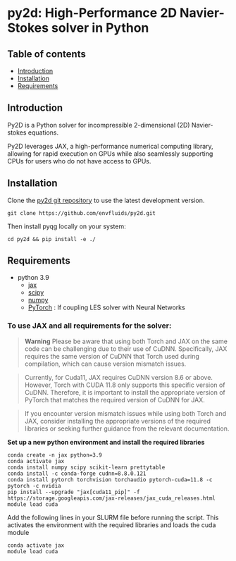 # py2d: High-Performance 2D Navier-Stokes solver in Python

## Table of contents

* [Introduction](#Introduction)
* [Installation](#Installation)
* [Requirements](#Requirements)


## Introduction
Py2D is a Python solver for incompressible 2-dimensional (2D) Navier-stokes equations. 

Py2D leverages JAX, a high-performance numerical computing library, allowing for rapid execution on GPUs while also seamlessly supporting CPUs for users who do not have access to GPUs.

## Installation

Clone the [py2d git repository](https://github.com/envfluids/py2d.git) to use the latest development version.
```
git clone https://github.com/envfluids/py2d.git
```

Then install pyqg locally on your system:
```
cd py2d && pip install -e ./
```

## Requirements

- python 3.9
  - [jax](https://pypi.org/project/jax/)
  - [scipy](https://pypi.org/project/scipy/)
  - [numpy](https://pypi.org/project/numpy/)
  - [PyTorch](https://pypi.org/project/torch/) : If coupling LES solver with Neural Networks

### To use JAX and all requirements for the solver:

> **Warning**
> Please be aware that using both Torch and JAX on the same code can be challenging due to their use of CuDNN. Specifically, JAX requires the same version of CuDNN that Torch used during compilation, which can cause version mismatch issues.

> Currently, for Cuda11, JAX requires CuDNN version 8.6 or above. However, Torch with CUDA 11.8 only supports this specific version of CuDNN. Therefore, it is important to install the appropriate version of PyTorch that matches the required version of CuDNN for JAX.

> If you encounter version mismatch issues while using both Torch and JAX, consider installing the appropriate versions of the required libraries or seeking further guidance from the relevant documentation.

**Set up a new python environment and install the required libraries**
```
conda create -n jax python=3.9
conda activate jax
conda install numpy scipy scikit-learn prettytable 
conda install -c conda-forge cudnn=8.8.0.121
conda install pytorch torchvision torchaudio pytorch-cuda=11.8 -c pytorch -c nvidia
pip install --upgrade "jax[cuda11_pip]" -f https://storage.googleapis.com/jax-releases/jax_cuda_releases.html
module load cuda
```
Add the following lines in your SLURM file before running the script. This activates the environment with the required libraries and loads the cuda module 
```
conda activate jax
module load cuda
```

